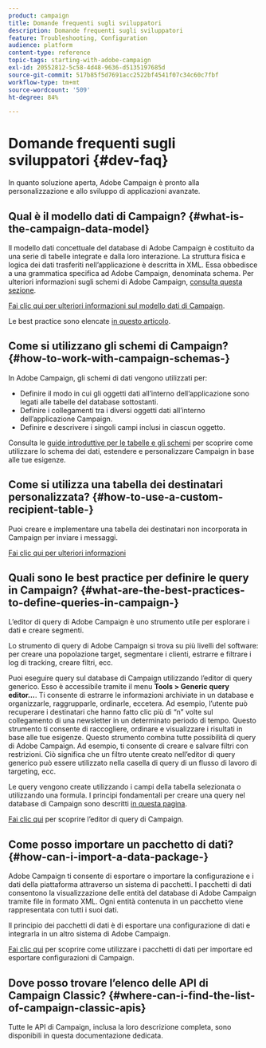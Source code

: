```yaml
---
product: campaign
title: Domande frequenti sugli sviluppatori
description: Domande frequenti sugli sviluppatori
feature: Troubleshooting, Configuration
audience: platform
content-type: reference
topic-tags: starting-with-adobe-campaign
exl-id: 20552812-5c58-4d48-9636-d5135197685d
source-git-commit: 517b85f5d7691acc2522bf4541f07c34c60c7fbf
workflow-type: tm+mt
source-wordcount: '509'
ht-degree: 84%

---
```


# Domande frequenti sugli sviluppatori {#dev-faq}



In quanto soluzione aperta, Adobe Campaign è pronto alla personalizzazione e allo sviluppo di applicazioni avanzate.

## Qual è il modello dati di Campaign? {#what-is-the-campaign-data-model}

Il modello dati concettuale del database di Adobe Campaign è costituito da una serie di tabelle integrate e dalla loro interazione. La struttura fisica e logica dei dati trasferiti nell’applicazione è descritta in XML. Essa obbedisce a una grammatica specifica ad Adobe Campaign, denominata schema. Per ulteriori informazioni sugli schemi di Adobe Campaign, [consulta questa sezione](../../configuration/using/about-schema-edition.md).

[Fai clic qui per ulteriori informazioni sul modello dati di Campaign](https://helpx.adobe.com/it/campaign/kb/acc-datamodel.html).

Le best practice sono elencate [in questo articolo](../../configuration/using/data-model-best-practices.md).

## Come si utilizzano gli schemi di Campaign? {#how-to-work-with-campaign-schemas-}

In Adobe Campaign, gli schemi di dati vengono utilizzati per:

* Definire il modo in cui gli oggetti dati all’interno dell’applicazione sono legati alle tabelle del database sottostanti.
* Definire i collegamenti tra i diversi oggetti dati all’interno dell’applicazione Campaign.
* Definire e descrivere i singoli campi inclusi in ciascun oggetto.

Consulta le [guide introduttive per le tabelle e gli schemi](../../configuration/using/about-schema-edition.md) per scoprire come utilizzare lo schema dei dati, estendere e personalizzare Campaign in base alle tue esigenze.

## Come si utilizza una tabella dei destinatari personalizzata? {#how-to-use-a-custom-recipient-table-}

Puoi creare e implementare una tabella dei destinatari non incorporata in Campaign per inviare i messaggi.

[Fai clic qui per ulteriori informazioni](../../configuration/using/about-custom-recipient-table.md)

## Quali sono le best practice per definire le query in Campaign? {#what-are-the-best-practices-to-define-queries-in-campaign-}

 L’editor di query di Adobe Campaign è uno strumento utile per esplorare i dati e creare segmenti.

Lo strumento di query di Adobe Campaign si trova su più livelli del software: per creare una popolazione target, segmentare i clienti, estrarre e filtrare i log di tracking, creare filtri, ecc.

Puoi eseguire query sul database di Campaign utilizzando l’editor di query generico. Esso è accessibile tramite il menu **Tools > Generic query editor…**. Ti consente di estrarre le informazioni archiviate in un database e organizzarle, raggrupparle, ordinarle, eccetera. Ad esempio, l’utente può recuperare i destinatari che hanno fatto clic più di “n” volte sul collegamento di una newsletter in un determinato periodo di tempo. Questo strumento ti consente di raccogliere, ordinare e visualizzare i risultati in base alle tue esigenze. Questo strumento combina tutte possibilità di query di Adobe Campaign. Ad esempio, ti consente di creare e salvare filtri con restrizioni. Ciò significa che un filtro utente creato nell’editor di query generico può essere utilizzato nella casella di query di un flusso di lavoro di targeting, ecc.

Le query vengono create utilizzando i campi della tabella selezionata o utilizzando una formula. I principi fondamentali per creare una query nel database di Campaign sono descritti [in questa pagina](../../platform/using/about-queries-in-campaign.md).

[Fai clic qui](../../workflow/using/query.md) per scoprire l’editor di query di Campaign.

## Come posso importare un pacchetto di dati? {#how-can-i-import-a-data-package-}

 Adobe Campaign ti consente di esportare o importare la configurazione e i dati della piattaforma attraverso un sistema di pacchetti. I pacchetti di dati consentono la visualizzazione delle entità del database di Adobe Campaign tramite file in formato XML. Ogni entità contenuta in un pacchetto viene rappresentata con tutti i suoi dati.

Il principio dei pacchetti di dati è di esportare una configurazione di dati e integrarla in un altro sistema di Adobe Campaign.

[Fai clic qui](../../platform/using/working-with-data-packages.md) per scoprire come utilizzare i pacchetti di dati per importare ed esportare configurazioni di Campaign.

## Dove posso trovare l’elenco delle API di Campaign Classic? {#where-can-i-find-the-list-of-campaign-classic-apis}

Tutte le API di Campaign, inclusa la loro descrizione completa, sono disponibili in questa [](https://experienceleague.adobe.com/developer/campaign-api/api/index.html?lang=it)documentazione dedicata.
